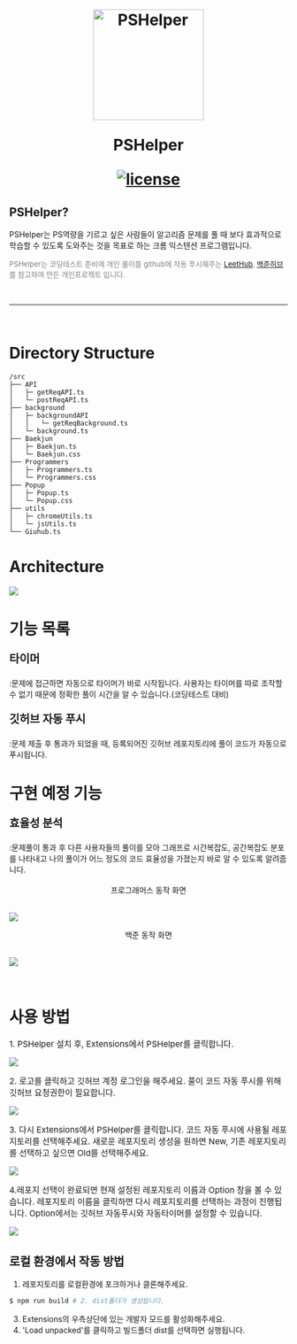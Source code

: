 <h1 align="center">
  <img src="./public/PSHelper.png" alt="PSHelper" width="200">
  <p style="font-weight: 700;" >PSHelper</p>
<p align="center">
  <a href="LICENSE"><img src="https://img.shields.io/badge/license-MIT-blue.svg" alt="license"/></a>
</a>
</p>
</h1>

<!--- 소개 --->

## PSHelper?

<p>
  PSHelper는 PS역량을 기르고 싶은 사람들이 알고리즘 문제를 풀 때 보다 효과적으로 학습할 수 있도록 도와주는 것을 목표로 하는 크롬 익스텐션 프로그램입니다.
  <br>
  <p style="color: #808080; font-size: 13px;" >PSHelper는 코딩테스트 준비에 개인 풀이를 github에 자동 푸시해주는 <a href="https://github.com/QasimWani/LeetHub">LeetHub</a>, <a href="https://github.com/BaekjoonHub/BaekjoonHub">백준허브</a>를 참고하여 만든 개인프로젝트 입니다.</p>
</p>

<br/>
<hr/>
<br/>

# Directory Structure

```shell
/src
├── API
│   ├─ getReqAPI.ts
│   └─ postReqAPI.ts
├── background
│   ├─ backgroundAPI
│   │   └─ getReqBackground.ts
│   └─ background.ts
├── Baekjun
│   ├─ Baekjun.ts
│   └─ Baekjun.css
├── Programmers
│   ├─ Programmers.ts
│   └─ Programmers.css
├── Popup
│   ├─ Popup.ts
│   └─ Popup.css
├── utils
│   ├─ chromeUtils.ts
│   └─ jsUtils.ts
└── Giuhub.ts
```

# Architecture
![](asset/architecture.png)
# 기능 목록

<p style="font-weight: 700; font-size: 20px" >타이머</p>
</hr>
 :문제에 접근하면 자동으로 타이머가 바로 시작됩니다. 사용자는 타이머를 따로 조작할 수 없기 때문에 정확한 풀이 시간을 알 수 있습니다.(코딩테스트 대비)

</br>
<p style="font-weight: 700; font-size: 20px" >깃허브 자동 푸시</p>
</hr>
 :문제 제출 후 통과가 되었을 때, 등록되어진 깃허브 레포지토리에 풀이 코드가 자동으로 푸시됩니다.

</br>
</hr>

# 구현 예정 기능

<p style="font-weight: 700; font-size: 20px" >효율성 분석</p>
</hr>
 :문제풀이 통과 후 다른 사용자들의 풀이를 모아 그래프로 시간복잡도, 공간복잡도 분포를 나타내고 나의 풀이가 어느 정도의 코드 효율성을 가졌는지 바로 알 수 있도록 알려줍니다.

</br>
</br>
<div align="center">프로그래머스 동작 화면</div>
<br/>

![](asset/programmersTimer.gif)

<div align="center">백준 동작 화면</div>
<br/>

![](asset/baekjunTimer.gif)

</br>

# 사용 방법

<p style="font-size:15px;" >1. PSHelper 설치 후, Extensions에서 PSHelper를 클릭합니다.</p>

![](asset/workflow_1.gif)

<p style="font-size:15px;" >2. 로고를 클릭하고 깃허브 계정 로그인을 해주세요. 풀이 코드 자동 푸시를 위해 깃허브 요청권한이 필요합니다.</p>

![](asset/workflow_2.gif)

<p style="font-size:15px;" >3.  다시 Extensions에서 PSHelper를 클릭합니다. 코드 자동 푸시에 사용될 레포지토리를 선택해주세요. 새로운 레포지토리 생성을 원하면 New, 기존 레포지토리를 선택하고 싶으면 Old를 선택해주세요.</p>

![](asset/workflow_3.gif)

<p style="font-size:15px;" >4.레포지 선택이 완료되면 현재 설정된 레포지토리 이름과 Option 창을 볼 수 있습니다. 레포지토리 이름을 클릭하면 다시 레포지토리를 선택하는 과정이 진행됩니다. Option에서는 깃허브 자동푸시와 자동타이머를 설정할 수 있습니다. </p>

![](asset/workflow_4.gif)

## 로컬 환경에서 작동 방법

1. 레포지토리를 로컬환경에 포크하거나 클론해주세요.

```sh
$ npm run build # 2. dist폴더가 생성됩니다.
```

3. Extensions의 우측상단에 있는 개발자 모드를 활성화해주세요.
4. 'Load unpacked'를 클릭하고 빌드폴더 dist를 선택하면 실행됩니다.

<br />
